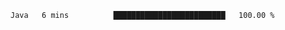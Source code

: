 <!--START_SECTION:waka-->

```txt
Java   6 mins          █████████████████████████   100.00 %
```

<!--END_SECTION:waka-->
